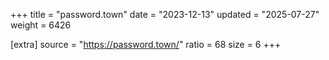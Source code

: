 +++
title = "password.town"
date = "2023-12-13"
updated = "2025-07-27"
weight = 6426

[extra]
source = "https://password.town/"
ratio = 68
size = 6
+++
